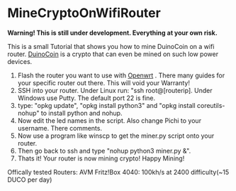 # MineCryptoOnWifiRouter
 
 <b>Warning! This is still under development. Everything at your own risk.</b>
 
 This is a small Tutorial that shows you how to mine DuinoCoin on a wifi router.  <a href="https://duinocoin.com">DuinoCoin</a> is a crypto that can even be mined on such low power devices.

1. Flash the router you want to use with  <a href="https://openwrt.org">Openwrt</a> . There many guides for your specific router out there. This will void your Warranty!
2. SSH into your router. Under Linux run: "ssh root@[routerip]. Under Windows use Putty. The default port 22 is fine.
3. type: "opkg update", "opkg install python3" and "opkg install coreutils-nohup" to install python and nohup.
4. Now edit the led names in the script. Also change Pichi to your username. There comments.
5. Now use a program like winscp to get the miner.py script onto your router.
6. Then go back to ssh and type "nohup python3 miner.py &".
7. Thats it! Your router is now mining crypto! Happy Mining!

Offically tested Routers:
AVM Fritz!Box 4040: 100kh/s at 2400 difficulty(~15 DUCO per day)
